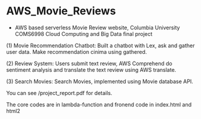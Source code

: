 # AWS_Movie_Reviews

- AWS based serverless Movie Review website, Columbia University COMS6998 Cloud Computing and Big Data final project

(1) Movie Recommendation Chatbot: Built a chatbot with Lex, ask and gather user data. Make recommendation cinima using gathered. 

(2) Review System: Users submit text review, AWS Comprehend do sentiment analysis and translate the text review using AWS translate.

(3) Search Movies: Search Movies, implemented using Movie database API.

You can see /project_report.pdf for details.

The core codes are in lambda-function and fronend code in index.html and html2


